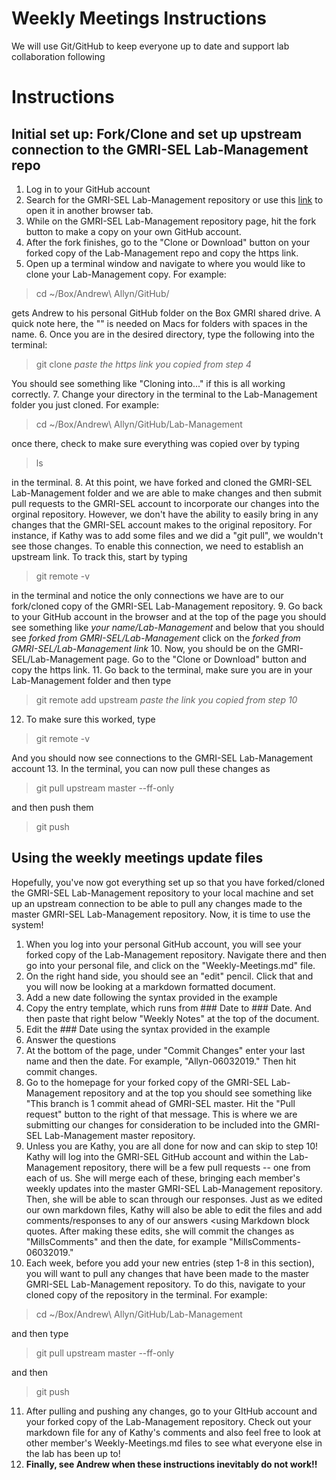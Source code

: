 # Weekly Meetings Instructions
We will use Git/GitHub to keep everyone up to date and support lab collaboration following 

# Instructions
## Initial set up: Fork/Clone and set up upstream connection to the GMRI-SEL Lab-Management repo
1. Log in to your GitHub account
2. Search for the GMRI-SEL Lab-Management repository or use this [link](https://github.com/GMRI-SEL/Lab-Management) to open it in another browser tab.
3. While on the GMRI-SEL Lab-Management repository page, hit the fork button to make a copy on your own GitHub account.
4. After the fork finishes, go to the "Clone or Download" button on your forked copy of the Lab-Management repo and copy the https link.
5. Open up a terminal window and navigate to where you would like to clone your Lab-Management copy. For example:
>cd ~/Box/Andrew\ Allyn/GitHub/

gets Andrew to his personal GitHub folder on the Box GMRI shared drive. A quick note here, the "\" is needed on Macs for folders with spaces in the name.
6. Once you are in the desired directory, type the following into the terminal:
>git clone *paste the https link you copied from step 4*

You should see something like "Cloning into..." if this is all working correctly.
7. Change your directory in the terminal to the Lab-Management folder you just cloned. For example:
>cd ~/Box/Andrew\ Allyn/GitHub/Lab-Management

once there, check to make sure everything was copied over by typing 
>ls 

in the terminal.
8. At this point, we have forked and cloned the GMRI-SEL Lab-Management folder and we are able to make changes and then submit pull requests to the GMRI-SEL account to incorporate our changes into the orginal repository. However, we don't have the ability to easily bring in any changes that the GMRI-SEL account makes to the original repository. For instance, if Kathy was to add some files and we did a "git pull", we wouldn't see those changes. To enable this connection, we need to establish an upstream link. To track this, start by typing 
>git remote -v

in the terminal and notice the only connections we have are to our fork/cloned copy of the GMRI-SEL Lab-Management repository.
9. Go back to your GitHub account in the browser and at the top of the page you should see something like 
*your name/Lab-Management*
and below that you should see
*forked from GMRI-SEL/Lab-Management*
click on the *forked from GMRI-SEL/Lab-Management link*
10. Now, you should be on the GMRI-SEL/Lab-Management page. Go to the "Clone  or Download" button and copy the https link.
11. Go back to the terminal, make sure you are in your Lab-Management folder and then type
>git remote add upstream *paste the link you copied from step 10*

12. To make sure this worked, type
>git remote -v

And you should now see connections to the GMRI-SEL Lab-Management account
13. In the terminal, you can now pull these changes as
>git pull upstream master --ff-only

and then push them 
>git push 

## Using the weekly meetings update files
Hopefully, you've now got everything set up so that you have forked/cloned the GMRI-SEL Lab-Management repository to your local machine and set up an upstream connection to be able to pull any changes made to the master GMRI-SEL Lab-Management repository. Now, it is time to use the system!

1. When you log into your personal GitHub account, you will see your forked copy of the Lab-Management repository. Navigate there and then go into your personal file, and click on the "Weekly-Meetings.md" file. 
2. On the right hand side, you should see an "edit" pencil. Click that and you will now be looking at a markdown formatted document. 
3. Add a new date following the syntax provided in the example
4. Copy the entry template, which runs from ### Date to ### Date. And then paste that right below "Weekly Notes" at the top of the document. 
5. Edit the ### Date using the syntax provided in the example
6. Answer the questions
7. At the bottom of the page, under "Commit Changes" enter your last name and then the date. For example, "Allyn-06032019." Then hit commit changes. 
8. Go to the homepage for your forked copy of the GMRI-SEL Lab-Management repository and at the top you should see something like "This branch is 1 commit ahead of GMRI-SEL master. Hit the "Pull request" button to the right of that message. This is where we are submitting our changes for consideration to be included into the GMRI-SEL Lab-Management master repository.
9. Unless you are Kathy, you are all done for now and can skip to step 10! Kathy will log into the GMRI-SEL GitHub account and within the Lab-Management repository, there will be a few pull requests -- one from each of us. She will merge each of these, bringing each member's weekly updates into the master GMRI-SEL Lab-Management repository. Then, she will be able to scan through our responses. Just as we edited our own markdown files, Kathy will also be able to edit the files and add comments/responses to any of our answers <using Markdown block quotes. After making these edits, she will commit the changes as "MillsComments" and then the date, for example "MillsComments-06032019."
10. Each week, before you add your new entries (step 1-8 in this section), you will want to pull any changes that have been made to the master GMRI-SEL Lab-Management repository. To do this, navigate to your cloned copy of the repository in the terminal. For example:
>cd ~/Box/Andrew\ Allyn/GitHub/Lab-Management

and then type 
>git pull upstream master --ff-only

and then 
>git push 

11. After pulling and pushing any changes, go to your GItHub account and your forked copy of the Lab-Management repository. Check out your markdown file for any of Kathy's comments and also feel free to look at other member's Weekly-Meetings.md files to see what everyone else in the lab has been up to!
12. **Finally, see Andrew when these instructions inevitably do not work!!**
